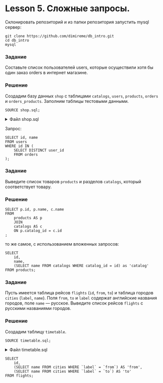 # Lesson 5. Сложные запросы.

Склонировать репозиторий и из папки репозитория запустить mysql сервер: 

```text
git clone https://github.com/dimireme/db_intro.git
cd db_intro
mysql
```

### Задание

Составьте список пользователей users, которые осуществили хотя бы один заказ orders в интернет магазине.

### Решение

Создадим базу данных `shop` с таблицами `catalogs`, `users`, `products`, `orders` и `orders_products`. Заполним таблицы тестовыми данными.
```mysql
SOURCE shop.sql;
```

<details><summary>Файл shop.sql</summary>
<p>

```mysql
DROP DATABASE IF EXISTS shop;
CREATE DATABASE shop;
USE shop;

DROP TABLE IF EXISTS catalogs;
CREATE TABLE catalogs (
	id SERIAL PRIMARY KEY,
	name VARCHAR(255) COMMENT 'Название раздела',
	UNIQUE unique_name(name(10))
) COMMENT = 'Разделы интернет-магазина';

INSERT INTO catalogs VALUES
	(NULL, 'Процессоры'),
	(NULL, 'Материнские платы'),
	(NULL, 'Видеокарты'),
	(NULL, 'Жесткие диски'),
	(NULL, 'Оперативная память');

DROP TABLE IF EXISTS users;
CREATE TABLE users (
	id SERIAL PRIMARY KEY,
	name VARCHAR(255) COMMENT 'Имя покупателя',
	birthday_at DATE COMMENT 'Дата рождения',
	created_at DATETIME DEFAULT CURRENT_TIMESTAMP,
	updated_at DATETIME DEFAULT CURRENT_TIMESTAMP ON UPDATE CURRENT_TIMESTAMP
) COMMENT = 'Покупатели';

INSERT INTO users (name, birthday_at) VALUES
	('Геннадий', '1990-10-05'),
	('Наталья', '1984-11-12'),
	('Александр', '1985-05-20'),
	('Сергей', '1988-02-14'),
	('Иван', '1998-01-12'),
	('Мария', '1992-08-29');

DROP TABLE IF EXISTS products;
CREATE TABLE products (
	id SERIAL PRIMARY KEY,
	name VARCHAR(255) COMMENT 'Название',
	description TEXT COMMENT 'Описание',
	price DECIMAL (11,2) COMMENT 'Цена',
	catalog_id BIGINT UNSIGNED,
	created_at DATETIME DEFAULT CURRENT_TIMESTAMP,
	updated_at DATETIME DEFAULT CURRENT_TIMESTAMP ON UPDATE CURRENT_TIMESTAMP,
	FOREIGN KEY fk_catalog_id (catalog_id) REFERENCES catalogs (id) ON DELETE CASCADE ON UPDATE CASCADE
) COMMENT = 'Товарные позиции';

INSERT INTO products
	(name, description, price, catalog_id)
VALUES
	('Intel Core i3-8100', 'Процессор для настольных персональных компьютеров, основанных на платформе Intel.', 7890.00, 1),
	('Intel Core i5-7400', 'Процессор для настольных персональных компьютеров, основанных на платформе Intel.', 12700.00, 1),
	('AMD FX-8320E', 'Процессор для настольных персональных компьютеров, основанных на платформе AMD.', 4780.00, 1),
	('AMD FX-8320', 'Процессор для настольных персональных компьютеров, основанных на платформе AMD.', 7120.00, 1),
	('ASUS ROG MAXIMUS X HERO', 'Материнская плата ASUS ROG MAXIMUS X HERO, Z370, Socket 1151-V2, DDR4, ATX', 19310.00, 2),
	('Gigabyte H310M S2H', 'Материнская плата Gigabyte H310M S2H, H310, Socket 1151-V2, DDR4, mATX', 4790.00, 2),
	('MSI B250M GAMING PRO', 'Материнская плата MSI B250M GAMING PRO, B250, Socket 1151, DDR4, mATX', 5060.00, 2);

DROP TABLE IF EXISTS orders;
CREATE TABLE orders (
	id SERIAL PRIMARY KEY,
	user_id BIGINT UNSIGNED,
	created_at DATETIME DEFAULT CURRENT_TIMESTAMP,
	updated_at DATETIME DEFAULT CURRENT_TIMESTAMP ON UPDATE CURRENT_TIMESTAMP,
	FOREIGN KEY fk_user_id (user_id) REFERENCES users (id) ON DELETE CASCADE ON UPDATE CASCADE
) COMMENT = 'Заказы';

INSERT INTO orders
	(user_id)
VALUES
	(1),
	(2),
	(2),
	(4);


DROP TABLE IF EXISTS orders_products;
CREATE TABLE orders_products (
  id SERIAL PRIMARY KEY,
  order_id BIGINT UNSIGNED,
  product_id BIGINT UNSIGNED,
  total INT UNSIGNED DEFAULT 1 COMMENT 'Количество заказанных товарных позиций',
  created_at DATETIME DEFAULT CURRENT_TIMESTAMP,
  updated_at DATETIME DEFAULT CURRENT_TIMESTAMP ON UPDATE CURRENT_TIMESTAMP,
  FOREIGN KEY fk_order_id (order_id) REFERENCES orders (id) ON DELETE CASCADE ON UPDATE CASCADE,
  FOREIGN KEY fk_product_id (product_id) REFERENCES products (id) ON DELETE CASCADE ON UPDATE CASCADE
) COMMENT = 'Состав заказа';

INSERT INTO orders_products
	(order_id, product_id)
VALUES
	(1, 2),
	(1, 3),
	(2, 1),
	(2, 2),
	(2, 3),
	(3, 5),
	(4, 6),
	(4, 2);
```

</p>
</details>

Запрос:
```mysql
SELECT id, name
FROM users 
WHERE id IN (
    SELECT DISTINCT user_id 
    FROM orders
);
```

### Задание

Выведите список товаров `products` и разделов `catalogs`, который соответствует товару.

### Решение

```mysql
SELECT p.id, p.name, c.name 
FROM 
	products AS p 
	JOIN 
	catalogs AS c
	ON p.catalog_id = c.id
;
```
то же самое, с использованием вложенных запросов:
```mysql
SELECT 
	id,
	name,
	(SELECT name FROM catalogs WHERE catalog_id = id) as 'catalog' 
FROM products;
```


### Задание

Пусть имеется таблица рейсов `flights` (`id`, `from`, `to`) и таблица городов `cities` (`label`, `name`).
Поля `from`, `to` и `label` содержат английские названия городов, поле `name` — русское. 
Выведите список рейсов `flights` с русскими названиями городов.

### Решение

Создадим таблицу `timetable`.
```mysql
SOURCE timetable.sql;
```

<details><summary>Файл timetable.sql</summary>
<p>

```mysql
DROP TABLE IF EXISTS flights;
CREATE TABLE flights (
	id SERIAL PRIMARY KEY,
	`from` VARCHAR(255),
	`to` VARCHAR(255)
) COMMENT = 'Список маршрутов';

INSERT INTO flights (`from`, `to`) VALUES
	('moscow', 'omsk'),
	('novgorod', 'kazan'),
	('irkutsk', 'moscow'),
	('omsk', 'irkutsk'),
	('moscow', 'kazan');


DROP TABLE IF EXISTS cities;
CREATE TABLE cities (
	`label` VARCHAR(255),
	name VARCHAR(255)
) COMMENT = 'Лейблы городов';

INSERT INTO cities (`label`, name) VALUES
	('moscow', 'Москва'),
	('irkutsk', 'Иркутск'),
	('novgorod', 'Новгород'),
	('kazan', 'Казань'),
	('omsk', 'Омск');
```

</p>
</details>


```mysql
SELECT
	id,
	(SELECT name FROM cities WHERE `label` = `from`) AS 'from',
	(SELECT name FROM cities WHERE `label` = `to`) AS 'to' 
FROM flights;

```
